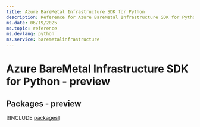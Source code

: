 ```yaml
---
title: Azure BareMetal Infrastructure SDK for Python
description: Reference for Azure BareMetal Infrastructure SDK for Python
ms.date: 06/19/2025
ms.topic: reference
ms.devlang: python
ms.service: baremetalinfrastructure
---
```

# Azure BareMetal Infrastructure SDK for Python - preview
## Packages - preview
[!INCLUDE [packages](baremetal-infrastructure-index.md)]